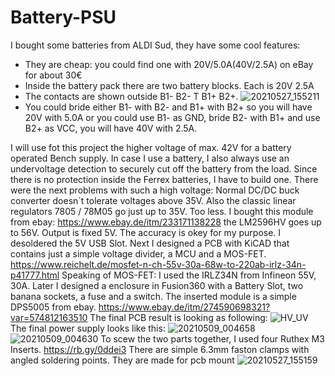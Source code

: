 # Battery-PSU

I bought some batteries from ALDI Sud, they have some cool features:
- They are cheap: you could find one with 20V/5.0A(40V/2.5A) on eBay for about 30€
- Inside the battery pack there are two battery blocks. Each is 20V 2.5A
- The contacts are shown outside B1- B2- T B1+ B2+. 
![20210527_155211](https://user-images.githubusercontent.com/84908851/119839026-249d6000-bf04-11eb-8006-768b08e9970d.jpg)
- You could bride either B1- with B2- and B1+ with B2+ so you will have 20V with 5.0A
  or you could use B1- as GND, bride B2- with B1+ and use B2+ as VCC, you will have 40V with 2.5A.
  
I will use fot this project the higher voltage of max. 42V for a battery operated Bench supply.
In case I use a battery, I also always use an undervoltage detection to securely cut off the battery from the load. Since there is no protection inside the Ferrex batteries, I have to build one. 
There were the next problems with such a high voltage:
Normal DC/DC buck converter doesn´t tolerate voltages above 35V. Also the classic linear regulators 7805 / 78M05 go just up to 35V. Too less.
I bought this module from ebay:
https://www.ebay.de/itm/233171138228
the LM2596HV goes up to 56V. Output is fixed 5V. The accuracy is okey for my purpose.
I desoldered the 5V USB Slot.
Next I designed a PCB with KiCAD that contains just a simple voltage divider, a MCU and a MOS-FET.
https://www.reichelt.de/mosfet-n-ch-55v-30a-68w-to-220ab-irlz-34n-p41777.html
Speaking of MOS-FET: I used the IRLZ34N from Infineon 55V, 30A. 
Later I designed a enclosure in Fusion360 with a Battery Slot, two banana sockets, a fuse and a switch.
The inserted module is a simple DPS5005 from ebay.
https://www.ebay.de/itm/274590698321?var=574812163510
The final PCB result is looking as following:
![HV_UV](https://user-images.githubusercontent.com/84908851/119838408-accf3580-bf03-11eb-9ef2-688cd8d7adbb.JPG)
The final power supply looks like this:
![20210509_004658](https://user-images.githubusercontent.com/84908851/119838362-a476fa80-bf03-11eb-8e85-b4263a033d62.jpg)
![20210509_004630](https://user-images.githubusercontent.com/84908851/119838377-a6d95480-bf03-11eb-8f67-dfd3e2dd3712.jpg)
To scew the two parts together, I used four Ruthex M3 Inserts.
https://rb.gy/0ddei3
There are simple 6.3mm faston clamps with angled soldering points. They are made for pcb mount
![20210527_155159](https://user-images.githubusercontent.com/84908851/119839061-2a934100-bf04-11eb-84ea-283dcfcdfcf2.jpg)

